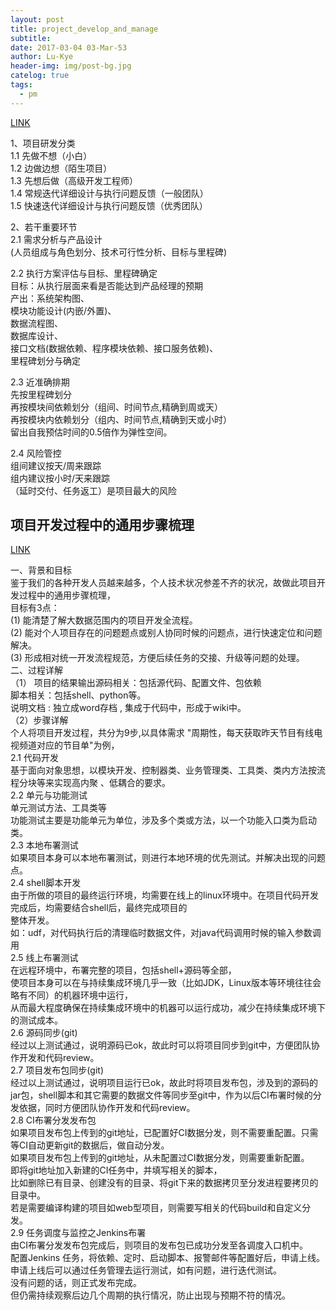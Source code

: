 ```yaml
---
layout: post
title: project_develop_and_manage
subtitle: 
date: 2017-03-04 03-Mar-53
author: Lu-Kye
header-img: img/post-bg.jpg
catelog: true
tags: 
  - pm
---
```

[LINK](http://bbs.yuqing36524.com/?/article/7)   
   
1、项目研发分类   
   1.1 先做不想（小白）   
   1.2 边做边想（陌生项目）   
   1.3 先想后做（高级开发工程师）   
   1.4 常规迭代详细设计与执行问题反馈（一般团队）   
   1.5 快速迭代详细设计与执行问题反馈（优秀团队）   
   
2、若干重要环节   
   2.1 需求分析与产品设计   
      (人员组成与角色划分、技术可行性分析、目标与里程碑)   
   
   2.2 执行方案评估与目标、里程碑确定   
       目标：从执行层面来看是否能达到产品经理的预期   
       产出：系统架构图、   
             模块功能设计(内嵌/外置)、   
         数据流程图、   
         数据库设计、   
         接口文档(数据依赖、程序模块依赖、接口服务依赖)、   
         里程碑划分与确定   
   
   2.3 近准确排期   
       先按里程碑划分   
       再按模块间依赖划分（组间、时间节点,精确到周或天）   
       再按模块内依赖划分（组内、时间节点,精确到天或小时）   
       留出自我预估时间的0.5倍作为弹性空间。        
   
   2.4 风险管控   
       组间建议按天/周来跟踪   
       组内建议按小时/天来跟踪   
       （延时交付、任务返工）是项目最大的风险   
   
## 项目开发过程中的通用步骤梳理   
[LINK](http://bbs.yuqing36524.com/?/article/8)   
   
一、背景和目标   
鉴于我们的各种开发人员越来越多，个人技术状况参差不齐的状况，故做此项目开发过程中的通用步骤梳理，   
目标有3点：   
(1) 能清楚了解大数据范围内的项目开发全流程。   
(2) 能对个人项目存在的问题题点或别人协同时候的问题点，进行快速定位和问题解决。   
(3) 形成相对统一开发流程规范，方便后续任务的交接、升级等问题的处理。   
二、过程详解   
（1） 项目的结果输出源码相关：包括源代码、配置文件、包依赖   
脚本相关：包括shell、python等。   
说明文档 : 独立成word存档 , 集成于代码中，形成于wiki中。   
（2）步骤详解   
个人将项目开发过程，共分为9步,以具体需求 "周期性，每天获取昨天节目有线电视频道对应的节目单"为例，   
     2.1 代码开发   
           基于面向对象思想，以模块开发、控制器类、业务管理类、工具类、类内方法按流程分块等来实现高内聚 、低耦合的要求。   
     2.2 单元与功能测试   
           单元测试方法、工具类等   
           功能测试主要是功能单元为单位，涉及多个类或方法，以一个功能入口类为启动类。   
     2.3 本地布署测试   
           如果项目本身可以本地布署测试，则进行本地环境的优先测试。并解决出现的问题点。   
     2.4 shell脚本开发   
           由于所做的项目的最终运行环境，均需要在线上的linux环境中。在项目代码开发完成后，均需要结合shell后，最终完成项目的   
           整体开发。   
           如：udf，对代码执行后的清理临时数据文件，对java代码调用时候的输入参数调用   
     2.5  线上布署测试    
            在远程环境中，布署完整的项目，包括shell+源码等全部，   
            使项目本身可以在与持续集成环境几乎一致（比如JDK，Linux版本等环境往往会略有不同）的机器环境中运行，   
            从而最大程度确保在持续集成环境中的机器可以运行成功，减少在持续集成环境下的测试成本。   
     2.6 源码同步(git)   
            经过以上测试通过，说明源码已ok，故此时可以将项目同步到git中，方便团队协作开发和代码review。   
     2.7 项目发布包同步(git)   
            经过以上测试通过，说明项目运行已ok，故此时将项目发布包，涉及到的源码的jar包，shell脚本和其它需要的数据文件等同步至git中，作为以后CI布署时候的分发依据，同时方便团队协作开发和代码review。                 
     2.8 CI布署分发发布包   
            如果项目发布包上传到的git地址，已配置好CI数据分发，则不需要重配置。只需等CI自动更新git的数据后，做自动分发。   
            如果项目发布包上传到的git地址，从未配置过CI数据分发，则需要重新配置。   
                   即将git地址加入新建的CI任务中，并填写相关的脚本，   
                   比如删除已有目录、创建没有的目录、将git下来的数据拷贝至分发进程要拷贝的目录中。   
                   若是需要编译构建的项目如web型项目，则需要写相关的代码build和自定义分发。   
     2.9 任务调度与监控之Jenkins布署   
           由CI布署分发发布包完成后，则项目的发布包已成功分发至各调度入口机中。   
           配置Jenkins 任务，将依赖、定时、启动脚本、报警邮件等配置好后，申请上线。   
           申请上线后可以通过任务管理去运行测试，如有问题，进行迭代测试。    
           没有问题的话，则正式发布完成。   
           但仍需持续观察后边几个周期的执行情况，防止出现与预期不符的情况。   
